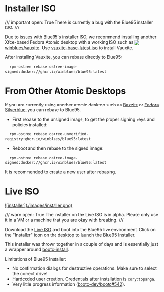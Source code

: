 

# Installer ISO

/// important
    open: True
There is currently a bug with the Blue95 installer ISO.
///

Due to issues with Blue95's installer ISO, we recommend installing another Xfce-based Fedora Atomic desktop with a working ISO such as <img src="../images/emblems/winblues.png" style="height: 1em; vertical-align: middle;"> [winblues/vauxite](https://github.com/winblues/vauxite). Use [vauxite-base-latest.iso](https://pub-969fbc86b5f24e4d81c6d022e8fd8dde.r2.dev/vauxite-base-latest.iso) to install Vauxite.

After installing Vauxite, you can rebase directly to Blue95:

```
  rpm-ostree rebase ostree-image-signed:docker://ghcr.io/winblues/blue95:latest
```

# From Other Atomic Desktops
If you are currently using another atomic desktop such as [Bazzite](https://bazzite.gg) or [Fedora Silverblue](https://fedoraproject.org/atomic-desktops/silverblue), you can rebase to Blue95.

- First rebase to the unsigned image, to get the proper signing keys and policies installed:

```
  rpm-ostree rebase ostree-unverified-registry:ghcr.io/winblues/blue95:latest
```

- Reboot and then rebase to the signed image:

```
  rpm-ostree rebase ostree-image-signed:docker://ghcr.io/winblues/blue95:latest
```

It is recommended to create a new user after rebasing.

# Live ISO
<a href="../images/installer.png">
![installer](./images/installer.png)
</a>

/// warn
    open: True
The installer on the Live ISO is in alpha. Please only use it in a VM or a machine that you are okay with breaking.
///

Download the [Live ISO](https://pub-969fbc86b5f24e4d81c6d022e8fd8dde.r2.dev/blue95-live-latest.iso) and boot into the Blue95 live environment. Click on the "Installer" icon on the desktop to launch the Blue95 Installer.

This installer was thrown together in a couple of days and is essentially just a wrapper around [bootc-install](https://bootc-dev.github.io/bootc/bootc-install.html).

Limitations of Blue95 Installer:

- No confirmation dialogs for destructive operations. Make sure to select the correct drive!
- Hardcoded user creation. Credentials after installation is `cory:topanga`.
- Very little progress information ([bootc-dev/bootc#542](https://github.com/bootc-dev/bootc/issues/542)).
